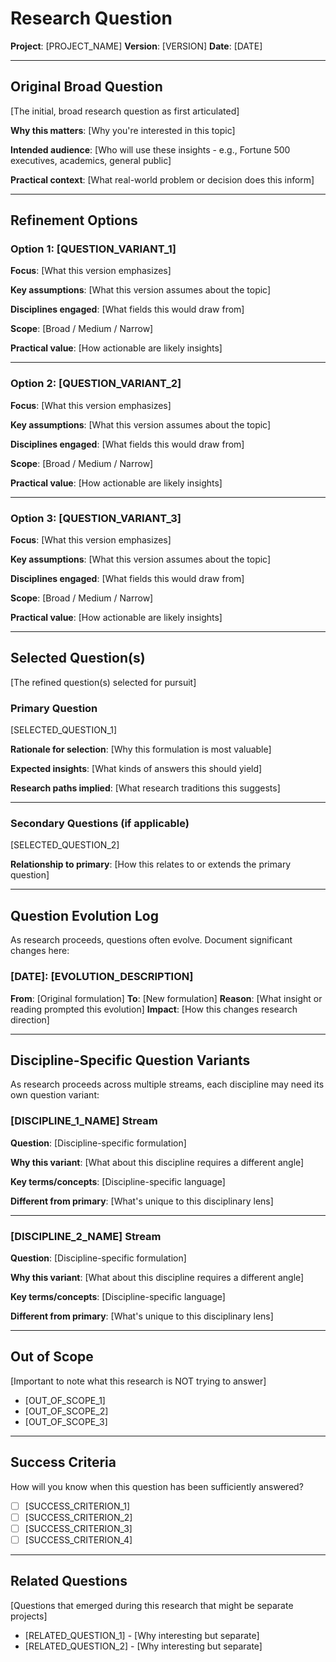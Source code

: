 # Research Question

**Project**: [PROJECT_NAME]
**Version**: [VERSION]
**Date**: [DATE]

---

## Original Broad Question

[The initial, broad research question as first articulated]

**Why this matters**: [Why you're interested in this topic]

**Intended audience**: [Who will use these insights - e.g., Fortune 500 executives, academics, general public]

**Practical context**: [What real-world problem or decision does this inform]

---

## Refinement Options

### Option 1: [QUESTION_VARIANT_1]

**Focus**: [What this version emphasizes]

**Key assumptions**: [What this version assumes about the topic]

**Disciplines engaged**: [What fields this would draw from]

**Scope**: [Broad / Medium / Narrow]

**Practical value**: [How actionable are likely insights]

---

### Option 2: [QUESTION_VARIANT_2]

**Focus**: [What this version emphasizes]

**Key assumptions**: [What this version assumes about the topic]

**Disciplines engaged**: [What fields this would draw from]

**Scope**: [Broad / Medium / Narrow]

**Practical value**: [How actionable are likely insights]

---

### Option 3: [QUESTION_VARIANT_3]

**Focus**: [What this version emphasizes]

**Key assumptions**: [What this version assumes about the topic]

**Disciplines engaged**: [What fields this would draw from]

**Scope**: [Broad / Medium / Narrow]

**Practical value**: [How actionable are likely insights]

---

## Selected Question(s)

[The refined question(s) selected for pursuit]

### Primary Question
[SELECTED_QUESTION_1]

**Rationale for selection**: [Why this formulation is most valuable]

**Expected insights**: [What kinds of answers this should yield]

**Research paths implied**: [What research traditions this suggests]

---

### Secondary Questions (if applicable)
[SELECTED_QUESTION_2]

**Relationship to primary**: [How this relates to or extends the primary question]

---

## Question Evolution Log

As research proceeds, questions often evolve. Document significant changes here:

### [DATE]: [EVOLUTION_DESCRIPTION]
**From**: [Original formulation]
**To**: [New formulation]
**Reason**: [What insight or reading prompted this evolution]
**Impact**: [How this changes research direction]

---

## Discipline-Specific Question Variants

As research proceeds across multiple streams, each discipline may need its own question variant:

### [DISCIPLINE_1_NAME] Stream

**Question**: [Discipline-specific formulation]

**Why this variant**: [What about this discipline requires a different angle]

**Key terms/concepts**: [Discipline-specific language]

**Different from primary**: [What's unique to this disciplinary lens]

---

### [DISCIPLINE_2_NAME] Stream

**Question**: [Discipline-specific formulation]

**Why this variant**: [What about this discipline requires a different angle]

**Key terms/concepts**: [Discipline-specific language]

**Different from primary**: [What's unique to this disciplinary lens]

---

## Out of Scope

[Important to note what this research is NOT trying to answer]

- [OUT_OF_SCOPE_1]
- [OUT_OF_SCOPE_2]
- [OUT_OF_SCOPE_3]

---

## Success Criteria

How will you know when this question has been sufficiently answered?

- [ ] [SUCCESS_CRITERION_1]
- [ ] [SUCCESS_CRITERION_2]
- [ ] [SUCCESS_CRITERION_3]
- [ ] [SUCCESS_CRITERION_4]

---

## Related Questions

[Questions that emerged during this research that might be separate projects]

- [RELATED_QUESTION_1] - [Why interesting but separate]
- [RELATED_QUESTION_2] - [Why interesting but separate]
